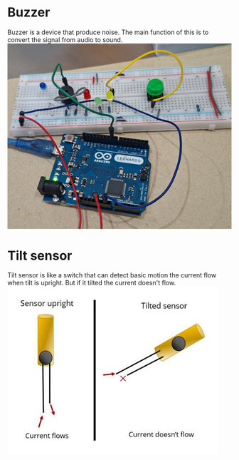 # Buzzer
Buzzer is a device that produce noise. The main function of this is to convert the signal from audio to sound.
![buzzer](./buzzerpic.jpg)
# Tilt sensor
Tilt sensor is like a switch that can detect basic motion
the current flow when tilt is upright. But if it tilted the current doesn't flow.
![tilt](./tilt.jpg)
